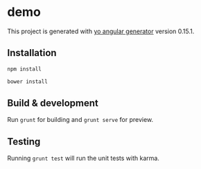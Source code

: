# demo

This project is generated with [yo angular generator](https://github.com/yeoman/generator-angular)
version 0.15.1.

## Installation
```bash
npm install
```
```bash
bower install 
```

## Build & development

Run `grunt` for building and `grunt serve` for preview.

## Testing

Running `grunt test` will run the unit tests with karma.
